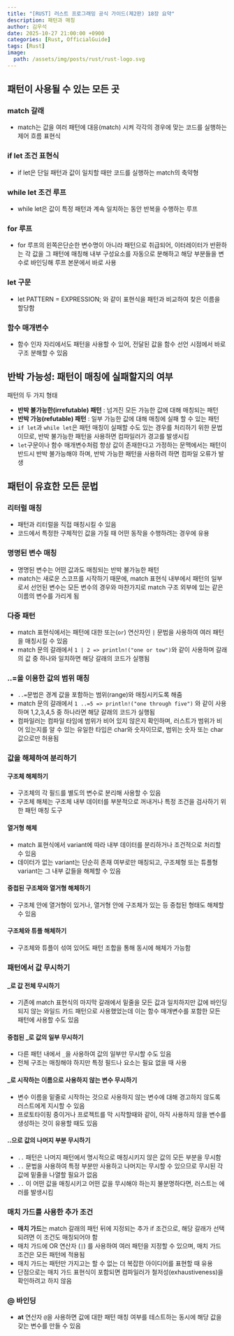 ```yaml
---
title: "[RUST] 러스트 프로그래밍 공식 가이드(제2판) 18장 요약"
description: 패턴과 매칭
author: 김우석
date: 2025-10-27 21:00:00 +0900
categories: [Rust, OfficialGuide]
tags: [Rust]
image:
  path: /assets/img/posts/rust/rust-logo.svg
---
```


## 패턴이 사용될 수 있는 모든 곳

### match 갈래
- match는 값을 여러 패턴에 대응(match) 시켜 각각의 경우에 맞는 코드를 실행하는 제어 흐름 표현식

### if let 조건 표현식
- if let은 단일 패턴과 값이 일치할 때만 코드를 실행하는 match의 축약형

### while let 조건 루프
- while let은 값이 특정 패턴과 계속 일치하는 동안 반복을 수행하는 루프

### for 루프
- for 루프의 왼쪽은단순한 변수명이 아니라 패턴으로 취급되어, 이터레이터가 반환하는 각 값을 그 패턴에 매칭해 내부 구성요소를 자동으로 분해하고 해당 부분들을 변수로 바인딩해 루프 본문에서 바로 사용

### let 구문
- let PATTERN = EXPRESSION; 와 같이 표현식을 패턴과 비교하여 찾은 이름을 할당함

### 함수 매개변수
- 함수 인자 자리에서도 패턴을 사용할 수 있어, 전달된 값을 함수 선언 시점에서 바로 구조 분해할 수 있음

## 반박 가능성: 패턴이 매칭에 실패할지의 여부
패턴의 두 가지 형태
- **반박 불가능한(irrefutable) 패턴** : 넘겨진 모든 가능한 값에 대해 매칭되는 패턴
- **반박 가능(refutable) 패턴** : 일부 가능한 값에 대해 매칭에 실패 할 수 있는 패턴
- `if let`과 `while let`은 패턴 매칭이 실패할 수도 있는 경우를 처리하기 위한 문법이므로, 반박 불가능한 패턴을 사용하면 컴파일러가 경고를 발생시킴
- `let`구문이나 함수 매개변수처럼 항상 값이 존재한다고 가정하는 문맥에서는 패턴이 반드시 반박 불가능해야 하며, 반박 가능한 패턴을 사용하려 하면 컴파일 오류가 발생

## 패턴이 유효한 모든 문법

### 리터럴 매칭
- 패턴과 리터럴을 직접 매칭시킬 수 있음
- 코드에서 특정한 구체적인 값을 가질 때 어떤 동작을 수행하려는 경우에 유용

### 명명된 변수 매칭
- 명명된 변수는 어떤 값과도 매칭되는 반박 불가능한 패턴
- match는 새로운 스코프를 시작하기 때문에, match 표현식 내부에서 패턴의 일부로서 선언된 변수는 모든 변수의 경우와 마찬가지로 match 구조 외부에 있는 같은 이름의 변수를 가리게 됨

### 다중 패턴
- match 표현식에서는 패턴에 대한 또는(`or`) 연산자인 `|` 문법을 사용하여 여러 패턴을 매칭시킬 수 있음
- match 문의 갈래에서 `1 | 2 => println!("one or tow")`와 같이 사용하며 갈래의 값 중 하나와 일치하면 해당 갈래의 코드가 실행됨

### ..=을 이용한 값의 범위 매칭
- `..=`문법은 경계 값을 포함하는 범위(range)와 매칭시키도록 해줌
- match 문의 갈래에서 `1 ..=5 => println!("one through five")` 와 같이 사용하며 1,2,3,4,5 중 하나라면 해당 갈래의 코드가 실행됨
- 컴파일러는 컴파일 타임에 범위가 비어 있지 않은지 확인하며, 러스트가 범위가 비어 있는지를 알 수 있는 유일한 타입은 char와 숫자이므로, 범위는 숫자 또는 char 값으로만 허용됨

### 값을 해체하여 분리하기

#### 구조체 해체하기
- 구조체의 각 필드를 별도의 변수로 분리해 사용할 수 있음
- 구조체 해체는 구조체 내부 데이터를 부분적으로 꺼내거나 특정 조건을 검사하기 위한 패턴 매칭 도구

#### 열거형 해체
- match 표현식에서 variant에 따라 내부 데이터를 분리하거나 조건적으로 처리할 수 있음
- 데이터가 없는 variant는 단순히 존재 여부로만 매칭되고, 구조체형 또는 튜플형 variant는 그 내부 값들을 해체할 수 있음

#### 중첩된 구조체와 열거형 해체하기
- 구조체 안에 열거형이 있거나, 열거형 안에 구조체가 있는 등 중첩된 형태도 해체할 수 있음

#### 구조체와 튜플 해체하기
- 구조체와 튜플이 섞여 있어도 패턴 조합을 통해 동시에 해체가 가능함

### 패턴에서 값 무시하기

#### _로 값 전체 무시하기
- 기존에 match 표현식의 마지막 갈래에서 밑줄을 모든 값과 일치하지만 값에 바인딩되지 않는 와일드 카드 패턴으로 사용했었는데 이는 함수 매개변수를 포함한 모든 패턴에 사용할 수도 있음

#### 중첩된 _로 값의 일부 무시하기
- 다른 패턴 내에서 `_`을 사용하여 값의 일부만 무시할 수도 있음
- 전체 구조는 매칭해야 하지만 특정 필드나 요소는 필요 없을 때 사용

#### _로 시작하는 이름으로 사용하지 않는 변수 무시하기
- 변수 이름을 밑줄로 시작하는 것으로 사용하지 않는 변수에 대해 경고하지 않도록 러스트에게 지시할 수 있음
- 프로토타이핑 중이거나 프로젝트를 막 시작할때와 같이, 아직 사용하지 않을 변수를 생성하는 것이 유용할 때도 있음

#### ..으로 값의 나머지 부분 무시하기
- `..` 패턴은 나머지 패턴에서 명시적으로 매칭시키지 않은 값의 모든 부분을 무시함
- `..` 문법을 사용하여 특정 부분만 사용하고 나머지는 무시할 수 있으므로 무시된 각 값에 밑줄을 나열할 필요가 없음
- `..` 이 어떤 값을 매칭시키고 어떤 값을 무시해야 하는지 불분명하다면, 러스트는 에러를 발생시킴

### 매치 가드를 사용한 추가 조건
- **매치 가드**는 match 갈래의 패턴 뒤에 지정되는 추가 if 조건으로, 해당 갈래가 선택되려면 이 조건도 매칭되어야 함
- 매치 가드에 OR 연산자 (`|`) 를 사용하여 여러 패턴을 지정할 수 있으며, 매치 가드 조건은 모든 패턴에 적용됨
- 매치 가드는 패턴만 가지고는 할 수 없는 더 복잡한 아이디어를 표현할 때 유용
- 단점으로는 매치 가드 표현식이 포함되면 컴파일러가 철저성(exhaustiveness)을 확인하려고 하지 않음

### @ 바인딩
- **at** 연산자 `@`을 사용하면 값에 대한 패턴 매칭 여부를 테스트하는 동시에 해당 값을 갖는 변수를 만들 수 있음


